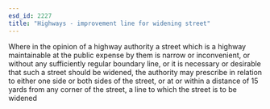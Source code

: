 ```yaml
---
esd_id: 2227
title: "Highways - improvement line for widening street"
---
```


Where in the opinion of a highway authority a street which is a highway maintainable at the public expense by them is narrow or inconvenient, or without any sufficiently regular boundary line, or it is necessary or desirable that such a street should be widened, the authority may prescribe in relation to either one side or both sides of the street, or at or within a distance of 15 yards from any corner of the street, a line to which the street is to be widened 

